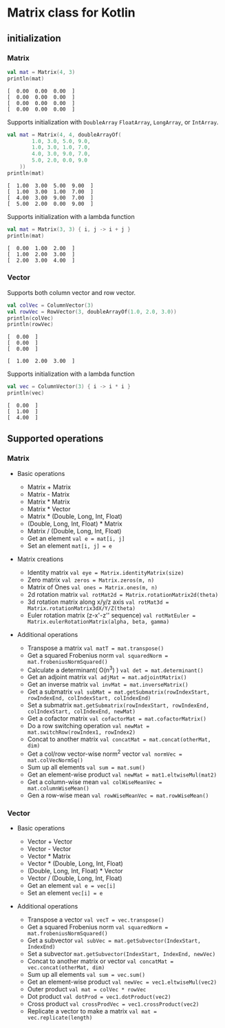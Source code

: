 # Matrix class for Kotlin
## initialization
### Matrix
```kotlin
val mat = Matrix(4, 3)
println(mat)
```
```
[  0.00  0.00  0.00  ]
[  0.00  0.00  0.00  ]
[  0.00  0.00  0.00  ]
[  0.00  0.00  0.00  ]
```
Supports initialization with `DoubleArray` `FloatArray`, `LongArray`, or `IntArray`.
```kotlin
val mat = Matrix(4, 4, doubleArrayOf(
        1.0, 3.0, 5.0, 9.0,
        1.0, 3.0, 1.0, 7.0,
        4.0, 3.0, 9.0, 7.0,
        5.0, 2.0, 0.0, 9.0
    ))
println(mat)
```
```
[  1.00  3.00  5.00  9.00  ]
[  1.00  3.00  1.00  7.00  ]
[  4.00  3.00  9.00  7.00  ]
[  5.00  2.00  0.00  9.00  ]
```
Supports initialization with a lambda function
```kotlin
val mat = Matrix(3, 3) { i, j -> i + j }
println(mat)
```
```
[  0.00  1.00  2.00  ]
[  1.00  2.00  3.00  ]
[  2.00  3.00  4.00  ]
```
### Vector
Supports both column vector and row vector.
```kotlin
val colVec = ColumnVector(3)
val rowVec = RowVector(3, doubleArrayOf(1.0, 2.0, 3.0))
println(colVec)
println(rowVec)
```
```
[  0.00  ]
[  0.00  ]
[  0.00  ]

[  1.00  2.00  3.00  ]
```
Supports initialization with a lambda function
```kotlin
val vec = ColumnVector(3) { i -> i * i }
println(vec)
```
```
[  0.00  ]
[  1.00  ]
[  4.00  ]
```

## Supported operations
### Matrix
* Basic operations
    * Matrix + Matrix
    * Matrix - Matrix
    * Matrix * Matrix
    * Matrix * Vector
    * Matrix * (Double, Long, Int, Float)
    * (Double, Long, Int, Float) * Matrix
    * Matrix / (Double, Long, Int, Float)
    * Get an element `val e = mat[i, j]`
    * Set an element `mat[i, j] = e`
  

* Matrix creations
    * Identity matrix `val eye = Matrix.identityMatrix(size)`
    * Zero matrix `val zeros = Matrix.zeros(m, n)`
    * Matrix of Ones `val ones = Matrix.ones(m, n)`
    * 2d rotation matrix `val rotMat2d = Matrix.rotationMatrix2d(theta)`
    * 3d rotation matrix along x/y/z axis `val rotMat3d = Matrix.rotationMatrix3dX/Y/Z(theta)`
    * Euler rotation matrix (z-x'-z'' sequence) `val rotMatEuler = Matrix.eulerRotationMatrix(alpha, beta, gamma)`


* Additional operations
    * Transpose a matrix `val matT = mat.transpose()`
    * Get a squared Frobenius norm `val squaredNorm = mat.frobeniusNormSquared()`
    * Calculate a determinant( O(n<sup>3</sup>) ) `val det = mat.determinant()`
    * Get an adjoint matrix `val adjMat = mat.adjointMatrix()`
    * Get an inverse matrix `val invMat = mat.inverseMatrix()`
    * Get a submatrix `val subMat = mat.getSubmatrix(rowIndexStart, rowIndexEnd, colIndexStart, colIndexEnd)`
    * Set a submatrix `mat.getSubmatrix(rowIndexStart, rowIndexEnd, colIndexStart, colIndexEnd, newMat)`
    * Get a cofactor matrix `val cofactorMat = mat.cofactorMatrix()`
    * Do a row switching operation `val newMat = mat.switchRow(rowIndex1, rowIndex2)`
    * Concat to another matrix `val concatMat = mat.concat(otherMat, dim)`
    * Get a col/row vector-wise norm<sup>2</sup> vector `val normVec = mat.colVecNormSq()`
    * Sum up all elements `val sum = mat.sum()`
    * Get an element-wise product `val newMat = mat1.eltwiseMul(mat2)`
    * Get a column-wise mean `val colWiseMeanVec = mat.columnWiseMean()`
    * Gen a row-wise mean `val rowWiseMeanVec = mat.rowWiseMean()` 

### Vector
* Basic operations
    * Vector + Vector
    * Vector - Vector
    * Vector * Matrix
    * Vector * (Double, Long, Int, Float)
    * (Double, Long, Int, Float) * Vector
    * Vector / (Double, Long, Int, Float)
    * Get an element `val e = vec[i]`
    * Set an element `vec[i] = e`

* Additional operations
    * Transpose a vector `val vecT = vec.transpose()`
    * Get a squared Frobenius norm `val squaredNorm = mat.frobeniusNormSquared()`
    * Get a subvector `val subVec = mat.getSubvector(IndexStart, IndexEnd)`
    * Set a subvector `mat.getSubvector(IndexStart, IndexEnd, newVec)`
    * Concat to another matrix or vector `val concatMat = vec.concat(otherMat, dim)`
    * Sum up all elements `val sum = vec.sum()`
    * Get an element-wise product `val newVec = vec1.eltwiseMul(vec2)`
    * Outer product `val mat = colVec * rowVec`
    * Dot product `val dotProd = vec1.dotProduct(vec2)`
    * Cross product `val crossProdVec = vec1.crossProduct(vec2)`
    * Replicate a vector to make a matrix `val mat = vec.replicate(length)`